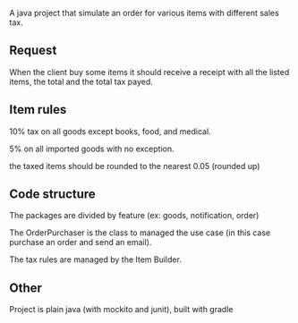 A java project that simulate an order for various items with different sales tax.

Request
-
When the client buy some items it should receive a receipt with all the listed items, the total and the total tax payed.


Item rules
-
10% tax on all goods except books, food, and medical.

5% on all imported goods with no exception.

the taxed items should be rounded to the nearest 0.05 (rounded up)

Code structure
-
The packages are divided by feature (ex: goods, notification, order)

The OrderPurchaser is the class to managed the use case (in this case purchase an order and send an email).

The tax rules are managed by the Item Builder.

Other
-
Project is plain java (with mockito and junit), built with gradle